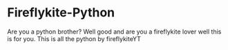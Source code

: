 # Fireflykite-Python
Are you a python brother? Well good and are you a fireflykite lover well this is for you. This is all the python by fireflykiteYT
